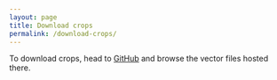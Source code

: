 ```yaml
---
layout: page
title: Download crops
permalink: /download-crops/
---
```


To download crops, head to [GitHub](https://github.com/qphl/brands.qphl.co/tree/rebrand/crops) and browse the vector files hosted there.